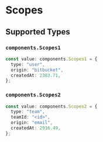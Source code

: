 # Scopes


## Supported Types

### `components.Scopes1`

```typescript
const value: components.Scopes1 = {
  type: "user",
  origin: "bitbucket",
  createdAt: 2383.71,
};
```

### `components.Scopes2`

```typescript
const value: components.Scopes2 = {
  type: "team",
  teamId: "<id>",
  origin: "email",
  createdAt: 2916.49,
};
```

